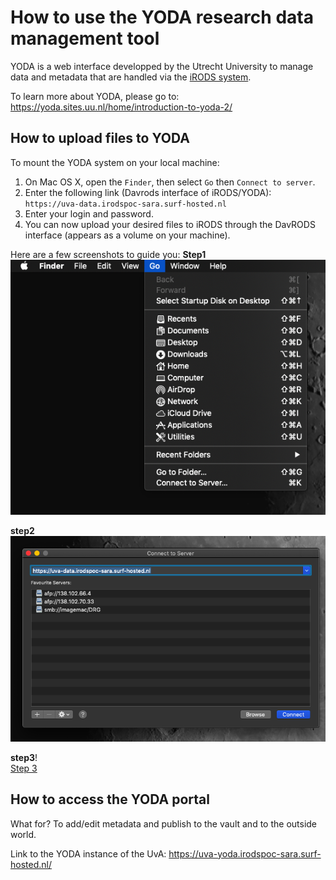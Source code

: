 # How to use the YODA research data management tool 
YODA is a web interface developped by the Utrecht University 
to manage data and metadata that are handled via the [iRODS system](https://irods.org/). 

To learn more about YODA, please go to: https://yoda.sites.uu.nl/home/introduction-to-yoda-2/

## How to upload files to YODA
To mount the YODA system on your local machine:
1. On Mac OS X, open the `Finder`, then select `Go` then `Connect to server`.
2. Enter the following link (Davrods interface of iRODS/YODA): `https://uva-data.irodspoc-sara.surf-hosted.nl` 
3. Enter your login and password.
4. You can now upload your desired files to iRODS through the DavRODS interface (appears as a volume on your machine).

Here are a few screenshots to guide you:
**Step1**  
![Step 1](../img/connect-to-server.png)

**step2**  
![Step 2](../img/connect-to-server-2.png)

**step3**!  
[Step 3](../img/davrods-1.png)


## How to access the YODA portal 
What for? To add/edit metadata and publish to the vault and to the outside world.  

Link to the YODA instance of the UvA: https://uva-yoda.irodspoc-sara.surf-hosted.nl/
